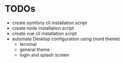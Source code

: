 # TODOs
* create symfony cli installation script
* create node installation script
* create vue cli installation script
* automate Desktop configuration using (nord theme)
    - terminal
    - general theme
    - login and splash screen
